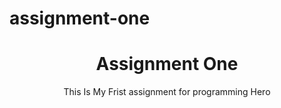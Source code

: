 # assignment-one
<h1 align="center">Assignment One</h1>
<p align="center">This Is My Frist assignment for programming Hero</p>


